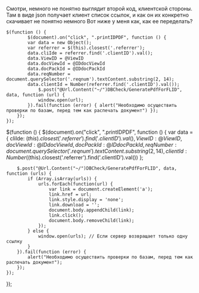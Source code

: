 Смотри, немного не понятно выглядит второй код, клиентской стороны. Там в виде json получает клиент список ссылок, и как он их конкретно скачивает не понятно немного
Вот ниже у меня как, как ее переделать?
     
    $(function () {
            $(document).on("click", ".printIDPDF", function () {
            var data = new Object();
            var referrer = $(this).closest('.referrer');
            data.cliIde = referrer.find('.clientID').val();
            data.ViewID = @ViewID
            data.docViewId = @IDdocViewId
            data.docPackId = @IDdocPackId
            data.reqNumber = document.querySelector('.reqnum').textContent.substring(2, 14);
            data.clientId = Number(referrer.find('.clientID').val());
                $.post("@Url.Content("~/")DBCheck/GeneratePdfForFLID", data, function (url) {
                window.open(url);
            }).fail(function (error) { alert("Необходимо осуществить проверки по базам, перед тем как распечать документ") });
        });
    }); 

$(function () {
    $(document).on("click", ".printIDPDF", function () {
        var data = {
            cliIde: $(this).closest('.referrer').find('.clientID').val(),
            ViewID: @ViewID,
            docViewId: @IDdocViewId,
            docPackId: @IDdocPackId,
            reqNumber: document.querySelector('.reqnum').textContent.substring(2, 14),
            clientId: Number($(this).closest('.referrer').find('.clientID').val())
        };

        $.post("@Url.Content("~/")DBCheck/GeneratePdfForFLID", data, function (urls) {
            if (Array.isArray(urls)) {
                urls.forEach(function(url) {
                    var link = document.createElement('a');
                    link.href = url;
                    link.style.display = 'none';
                    link.download = '';
                    document.body.appendChild(link);
                    link.click();
                    document.body.removeChild(link);
                });
            } else {
                window.open(urls); // Если сервер возвращает только одну ссылку
            }
        }).fail(function (error) {
            alert("Необходимо осуществить проверки по базам, перед тем как распечать документ");
        });
    });
});

